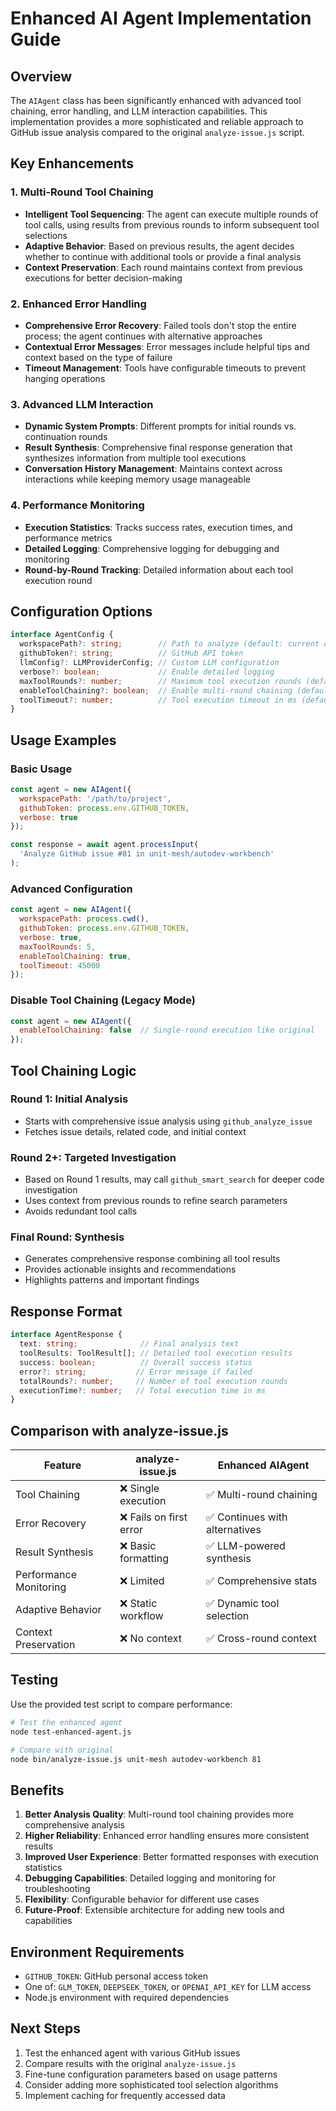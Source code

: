 # Enhanced AI Agent Implementation Guide

## Overview

The `AIAgent` class has been significantly enhanced with advanced tool chaining, error handling, and LLM interaction capabilities. This implementation provides a more sophisticated and reliable approach to GitHub issue analysis compared to the original `analyze-issue.js` script.

## Key Enhancements

### 1. Multi-Round Tool Chaining
- **Intelligent Tool Sequencing**: The agent can execute multiple rounds of tool calls, using results from previous rounds to inform subsequent tool selections
- **Adaptive Behavior**: Based on previous results, the agent decides whether to continue with additional tools or provide a final analysis
- **Context Preservation**: Each round maintains context from previous executions for better decision-making

### 2. Enhanced Error Handling
- **Comprehensive Error Recovery**: Failed tools don't stop the entire process; the agent continues with alternative approaches
- **Contextual Error Messages**: Error messages include helpful tips and context based on the type of failure
- **Timeout Management**: Tools have configurable timeouts to prevent hanging operations

### 3. Advanced LLM Interaction
- **Dynamic System Prompts**: Different prompts for initial rounds vs. continuation rounds
- **Result Synthesis**: Comprehensive final response generation that synthesizes information from multiple tool executions
- **Conversation History Management**: Maintains context across interactions while keeping memory usage manageable

### 4. Performance Monitoring
- **Execution Statistics**: Tracks success rates, execution times, and performance metrics
- **Detailed Logging**: Comprehensive logging for debugging and monitoring
- **Round-by-Round Tracking**: Detailed information about each tool execution round

## Configuration Options

```typescript
interface AgentConfig {
  workspacePath?: string;        // Path to analyze (default: current directory)
  githubToken?: string;          // GitHub API token
  llmConfig?: LLMProviderConfig; // Custom LLM configuration
  verbose?: boolean;             // Enable detailed logging
  maxToolRounds?: number;        // Maximum tool execution rounds (default: 3)
  enableToolChaining?: boolean;  // Enable multi-round chaining (default: true)
  toolTimeout?: number;          // Tool execution timeout in ms (default: 30000)
}
```

## Usage Examples

### Basic Usage
```javascript
const agent = new AIAgent({
  workspacePath: '/path/to/project',
  githubToken: process.env.GITHUB_TOKEN,
  verbose: true
});

const response = await agent.processInput(
  'Analyze GitHub issue #81 in unit-mesh/autodev-workbench'
);
```

### Advanced Configuration
```javascript
const agent = new AIAgent({
  workspacePath: process.cwd(),
  githubToken: process.env.GITHUB_TOKEN,
  verbose: true,
  maxToolRounds: 5,
  enableToolChaining: true,
  toolTimeout: 45000
});
```

### Disable Tool Chaining (Legacy Mode)
```javascript
const agent = new AIAgent({
  enableToolChaining: false  // Single-round execution like original
});
```

## Tool Chaining Logic

### Round 1: Initial Analysis
- Starts with comprehensive issue analysis using `github_analyze_issue`
- Fetches issue details, related code, and initial context

### Round 2+: Targeted Investigation
- Based on Round 1 results, may call `github_smart_search` for deeper code investigation
- Uses context from previous rounds to refine search parameters
- Avoids redundant tool calls

### Final Round: Synthesis
- Generates comprehensive response combining all tool results
- Provides actionable insights and recommendations
- Highlights patterns and important findings

## Response Format

```typescript
interface AgentResponse {
  text: string;              // Final analysis text
  toolResults: ToolResult[]; // Detailed tool execution results
  success: boolean;          // Overall success status
  error?: string;           // Error message if failed
  totalRounds?: number;     // Number of tool execution rounds
  executionTime?: number;   // Total execution time in ms
}
```

## Comparison with analyze-issue.js

| Feature | analyze-issue.js | Enhanced AIAgent |
|---------|------------------|------------------|
| Tool Chaining | ❌ Single execution | ✅ Multi-round chaining |
| Error Recovery | ❌ Fails on first error | ✅ Continues with alternatives |
| Result Synthesis | ❌ Basic formatting | ✅ LLM-powered synthesis |
| Performance Monitoring | ❌ Limited | ✅ Comprehensive stats |
| Adaptive Behavior | ❌ Static workflow | ✅ Dynamic tool selection |
| Context Preservation | ❌ No context | ✅ Cross-round context |

## Testing

Use the provided test script to compare performance:

```bash
# Test the enhanced agent
node test-enhanced-agent.js

# Compare with original
node bin/analyze-issue.js unit-mesh autodev-workbench 81
```

## Benefits

1. **Better Analysis Quality**: Multi-round tool chaining provides more comprehensive analysis
2. **Higher Reliability**: Enhanced error handling ensures more consistent results
3. **Improved User Experience**: Better formatted responses with execution statistics
4. **Debugging Capabilities**: Detailed logging and monitoring for troubleshooting
5. **Flexibility**: Configurable behavior for different use cases
6. **Future-Proof**: Extensible architecture for adding new tools and capabilities

## Environment Requirements

- `GITHUB_TOKEN`: GitHub personal access token
- One of: `GLM_TOKEN`, `DEEPSEEK_TOKEN`, or `OPENAI_API_KEY` for LLM access
- Node.js environment with required dependencies

## Next Steps

1. Test the enhanced agent with various GitHub issues
2. Compare results with the original `analyze-issue.js`
3. Fine-tune configuration parameters based on usage patterns
4. Consider adding more sophisticated tool selection algorithms
5. Implement caching for frequently accessed data

